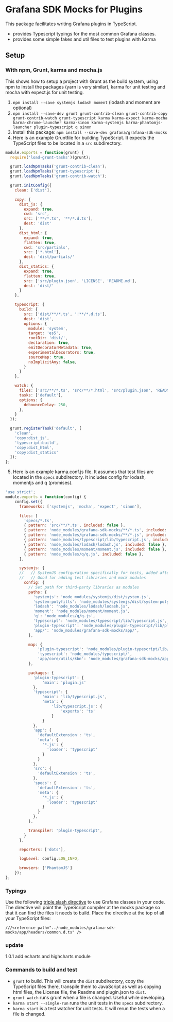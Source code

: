# Grafana SDK Mocks for Plugins

This package facilitates writing Grafana plugins in TypeScript.

- provides Typescript typings for the most common Grafana classes.
- provides some simple fakes and util files to test plugins with Karma

## Setup

### With npm, Grunt, karma and mocha.js

This shows how to setup a project with Grunt as the build system, using npm to install the packages (yarn is very similar), karma for unit testing and mocha with expect.js for unit testing.

1. `npm install --save systemjs lodash moment` (lodash and moment are optional)
2. `npm install --save-dev grunt grunt-contrib-clean grunt-contrib-copy grunt-contrib-watch grunt-typescript karma karma-expect karma-mocha karma-chrome-launcher karma-sinon karma-systemjs karma-phantomjs-launcher plugin-typescript q sinon`
3. Install this package: `npm install --save-dev grafana/grafana-sdk-mocks`
4. Here is an example Gruntfile for building TypeScript. It expects the TypeScript files to be located in a `src` subdirectory.

```js
module.exports = function(grunt) {
  require('load-grunt-tasks')(grunt);

  grunt.loadNpmTasks('grunt-contrib-clean');
  grunt.loadNpmTasks('grunt-typescript');
  grunt.loadNpmTasks('grunt-contrib-watch');

  grunt.initConfig({
    clean: ['dist'],

    copy: {
      dist_js: {
        expand: true,
        cwd: 'src',
        src: ['**/*.ts', '**/*.d.ts'],
        dest: 'dist'
      },
      dist_html: {
        expand: true,
        flatten: true,
        cwd: 'src/partials',
        src: ['*.html'],
        dest: 'dist/partials/'
      },
      dist_statics: {
        expand: true,
        flatten: true,
        src: ['src/plugin.json', 'LICENSE', 'README.md'],
        dest: 'dist/'
      }
    },

    typescript: {
      build: {
        src: ['dist/**/*.ts', '!**/*.d.ts'],
        dest: 'dist',
        options: {
          module: 'system',
          target: 'es5',
          rootDir: 'dist/',
          declaration: true,
          emitDecoratorMetadata: true,
          experimentalDecorators: true,
          sourceMap: true,
          noImplicitAny: false,
        }
      }
    },

    watch: {
      files: ['src/**/*.ts', 'src/**/*.html', 'src/plugin.json', 'README.md'],
      tasks: ['default'],
      options: {
        debounceDelay: 250,
      },
    }
  });

  grunt.registerTask('default', [
    'clean',
    'copy:dist_js',
    'typescript:build',
    'copy:dist_html',
    'copy:dist_statics'
  ]);
};
```
5. Here is an example karma.conf.js file. It assumes that test files are located in the `specs` subdirectory. It includes config for lodash, momentjs and q (promises).

```js
'use strict';
module.exports = function(config) {
    config.set({
      frameworks: ['systemjs', 'mocha', 'expect', 'sinon'],

      files: [
        'specs/*.ts',
        { pattern: 'src/**/*.ts', included: false },
        { pattern: 'node_modules/grafana-sdk-mocks/**/*.ts', included: false },
        { pattern: 'node_modules/grafana-sdk-mocks/**/*.js', included: false },
        { pattern: 'node_modules/typescript/lib/typescript.js', included: false },
        { pattern: 'node_modules/lodash/lodash.js', included: false },
        { pattern: 'node_modules/moment/moment.js', included: false },
        { pattern: 'node_modules/q/q.js', included: false },
      ],

      systemjs: {
      //   // SystemJS configuration specifically for tests, added after your config file.
      //   // Good for adding test libraries and mock modules
        config: {
          // Set path for third-party libraries as modules
          paths: {
            'systemjs': 'node_modules/systemjs/dist/system.js',
            'system-polyfills': 'node_modules/systemjs/dist/system-polyfills.js',
            'lodash': 'node_modules/lodash/lodash.js',
            'moment': 'node_modules/moment/moment.js',
            'q': 'node_modules/q/q.js',
            'typescript': 'node_modules/typescript/lib/typescript.js',
            'plugin-typescript': 'node_modules/plugin-typescript/lib/plugin.js',
            'app/': 'node_modules/grafana-sdk-mocks/app/',
          },

          map: {
              'plugin-typescript': 'node_modules/plugin-typescript/lib/',
              'typescript': 'node_modules/typescript/',
              'app/core/utils/kbn': 'node_modules/grafana-sdk-mocks/app/core/utils/kbn.js'
          },

          packages: {
            'plugin-typescript': {
                'main': 'plugin.js'
            },
            'typescript': {
                'main': 'lib/typescript.js',
                'meta': {
                    'lib/typescript.js': {
                        'exports': 'ts'
                    }
                }
            },
            'app': {
              'defaultExtension': 'ts',
              'meta': {
                '*.js': {
                  'loader': 'typescript'
                }
              }
            },
            'src': {
              'defaultExtension': 'ts',
            },
            'specs': {
              'defaultExtension': 'ts',
              'meta': {
                '*.js': {
                  'loader': 'typescript'
                }
              }
            },
          },

          transpiler: 'plugin-typescript',
        }
      },

      reporters: ['dots'],

      logLevel: config.LOG_INFO,

      browsers: ['PhantomJS']
    });
};
```

### Typings

Use the following [triple slash directive](https://www.typescriptlang.org/docs/handbook/triple-slash-directives.html) to use Grafana classes in your code. The directive will point the TypeScript compiler at the mocks package so that it can find the files it needs to build. Place the directive at the top of all your TypeScript files:

```
///<reference path="../node_modules/grafana-sdk-mocks/app/headers/common.d.ts" />
```

### update
1.0.1 add echarts and highcharts module 

### Commands to build and test

- `grunt` to build. This will create the `dist` subdirectory, copy the TypeScript files there, transpile them to JavaScript as well as copying html files, the License file, the Readme and plugin.json to `dist`.
- `grunt watch` runs grunt when a file is changed. Useful while developing.
- `karma start --single-run` runs the unit tests in the `specs` subdirectory.
- `karma start` is a test watcher for unit tests. It will rerun the tests when a file is changed.
